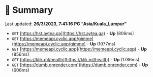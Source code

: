 # 📖 Summary
Last updated: **26/3/2023, 7:41:16 PG "Asia/Kuala_Lumpur"**

- `GET` [https://hst.aytea.ga](https://hst.aytea.ga) - **Up** (806ms)
- `GET` [https://memeapi.cyclic.app/gimme](https://memeapi.cyclic.app/gimme) - **Up** (1077ms)
- `GET` [https://memeapi.cyclic.app](https://memeapi.cyclic.app) - **Up** (856ms)
- `GET` [https://klik.ml/health](https://klik.ml/health) - **Up** (1786ms)
- `GET` [https://dumb.onrender.com](https://dumb.onrender.com) - **Up** (606ms)

